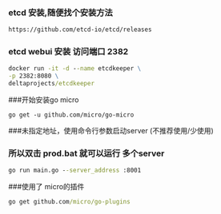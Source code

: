 ### etcd 安装,随便找个安装方法
```cmd
https://github.com/etcd-io/etcd/releases
```
### etcd webui 安装 访问端口 2382
```cmd
docker run -it -d --name etcdkeeper \
-p 2382:8080 \
deltaprojects/etcdkeeper
```

###开始安装go micro
```
go get -u github.com/micro/go-micro
```
###未指定地址，使用命令行参数启动server (不推荐使用/少使用)
### 所以双击 prod.bat 就可以运行 多个server
```cmd
go run main.go --server_address :8001
```

###使用了 micro的插件
```cmd
go get github.com/micro/go-plugins
```


